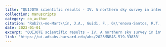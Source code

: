 ```yaml
---
title: "QUIJOTE scientific results - IV. A northern sky survey in intensity and polarization at 10-20 GHz with the multifrequency instrument"
collection: manuscripts
category: co_author
citation: "Rubi\\~no-Mart\\ín, J.A., Guidi, F., G\\'enova-Santos, R.T., Harper, S.E., Herranz, D., Hoyland, R.J., Lasenby, A.N., Poidevin, F., Rebolo, R., Ruiz-Granados, B., Vansyngel, F., Vielva, P., Watson, R.A., Artal, E., Ashdown, M., Barreiro, R.B., Bilbao-Ahedo, J.D., Casas, F.J., Casaponsa, B., Cepeda-Arroita, R., de la Hoz, E., Dickinson, C., Fern\\'andez-Cobos, R., Fern\\'andez-Torreiro, M., Gonz\\'alez-Gonz\\'alez, R., Hern\\'andez-Monteagudo, C., L\\'opez-Caniego, M., L\\'opez-Caraballo, C., Mart\\textbackslash \\'nez-Gonz\\'alez, E., Peel, M.W., Pel\\'aez-Santos, A.E., Perrott, Y., Piccirillo, L., Razavi-Ghods, N., Scott, P., Titterington, D., Tramonte, D., & Vignaga, R. (2023). <i>textbackslash mnras</i> 519(3),  3383-3431. https://doi.org/10.1093/mnras/stac3439"
date: 2023-01-01
excerpt: "QUIJOTE scientific results - IV. A northern sky survey in intensity and polarization at 10-20 GHz with the multifrequency instrument"
link: 'https://ui.adsabs.harvard.edu/abs/2023MNRAS.519.3383R'
---
```


